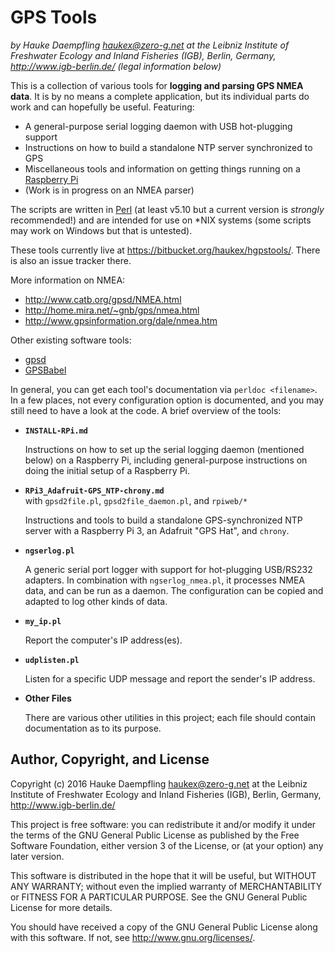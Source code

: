 
GPS Tools
=========

*by Hauke Daempfling <haukex@zero-g.net>
at the Leibniz Institute of Freshwater Ecology and Inland Fisheries (IGB),
Berlin, Germany, <http://www.igb-berlin.de/>
(legal information below)*

This is a collection of various tools for __logging and parsing GPS NMEA data__.
It is by no means a complete application,
but its individual parts do work and can hopefully be useful.
Featuring:

* A general-purpose serial logging daemon with USB hot-plugging support
* Instructions on how to build a standalone NTP server synchronized to GPS
* Miscellaneous tools and information on getting things
  running on a [Raspberry Pi](http://www.raspberrypi.org/)
* (Work is in progress on an NMEA parser)

The scripts are written in [Perl](http://www.perl.org/)
(at least v5.10 but a current version is *strongly* recommended!)
and are intended for use on \*NIX systems
(some scripts may work on Windows but that is untested).

These tools currently live at
<https://bitbucket.org/haukex/hgpstools/>.
There is also an issue tracker there.

More information on NMEA:

* <http://www.catb.org/gpsd/NMEA.html>
* <http://home.mira.net/~gnb/gps/nmea.html>
* <http://www.gpsinformation.org/dale/nmea.htm>

Other existing software tools:

* [gpsd](http://www.catb.org/gpsd/)
* [GPSBabel](http://www.gpsbabel.org/)

In general, you can get each tool's documentation via `perldoc <filename>`.
In a few places, not every configuration option is documented, and
you may still need to have a look at the code.
A brief overview of the tools:

*	**`INSTALL-RPi.md`**
	
	Instructions on how to set up the serial logging daemon (mentioned below)
	on a Raspberry Pi, including general-purpose instructions on doing the
	initial setup of a Raspberry Pi.
	
*	**`RPi3_Adafruit-GPS_NTP-chrony.md`**  
	with `gpsd2file.pl`, `gpsd2file_daemon.pl`, and `rpiweb/*`
	
	Instructions and tools to build a standalone GPS-synchronized NTP
	server with a Raspberry Pi 3, an Adafruit "GPS Hat", and `chrony`.
	
*	**`ngserlog.pl`**
	
	A generic serial port logger with support for hot-plugging USB/RS232 adapters.
	In combination with `ngserlog_nmea.pl`, it processes NMEA data,
	and can be run as a daemon.
	The configuration can be copied and adapted to log other kinds of data.
	
*	**`my_ip.pl`**
	
	Report the computer's IP address(es).
	
*	**`udplisten.pl`**
	
	Listen for a specific UDP message and report the sender's IP address.
	
*	**Other Files**
	
	There are various other utilities in this project; each file should
	contain documentation as to its purpose.


Author, Copyright, and License
------------------------------

Copyright (c) 2016 Hauke Daempfling <haukex@zero-g.net>
at the Leibniz Institute of Freshwater Ecology and Inland Fisheries (IGB),
Berlin, Germany, <http://www.igb-berlin.de/>

This project is free software: you can redistribute it and/or modify
it under the terms of the GNU General Public License as published by
the Free Software Foundation, either version 3 of the License, or
(at your option) any later version.

This software is distributed in the hope that it will be useful,
but WITHOUT ANY WARRANTY; without even the implied warranty of
MERCHANTABILITY or FITNESS FOR A PARTICULAR PURPOSE. See the
GNU General Public License for more details.

You should have received a copy of the GNU General Public License
along with this software. If not, see <http://www.gnu.org/licenses/>.


